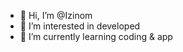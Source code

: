 - 👋 Hi, I’m @Izinom
- 👀 I’m interested in developed 
- 🌱 I’m currently learning coding & app


<!---
Izinom/Izinom is a ✨ special ✨ repository because its `README.md` (this file) appears on your GitHub profile.
You can click the Preview link to take a look at your changes.
--->
